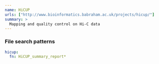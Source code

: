 ```yaml
---
name: HiCUP
urls: ["http://www.bioinformatics.babraham.ac.uk/projects/hicup/"]
summary: >
  Mapping and quality control on Hi-C data
---
```


### File search patterns

```yaml
hicup:
  fn: HiCUP_summary_report*
```
